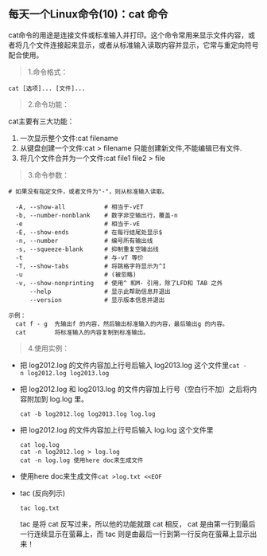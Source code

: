 ## 每天一个Linux命令(10)：cat 命令

cat命令的用途是连接文件或标准输入并打印。这个命令常用来显示文件内容，或者将几个文件连接起来显示，或者从标准输入读取内容并显示，它常与重定向符号配合使用。 

> 1.命令格式：

```shell
cat [选项]... [文件]...
```

> 2.命令功能：

cat主要有三大功能：

1. 一次显示整个文件:cat filename
2. 从键盘创建一个文件:cat > filename 只能创建新文件,不能编辑已有文件.
3. 将几个文件合并为一个文件:cat file1 file2 > file

> 3.命令参数：

```shell
# 如果没有指定文件，或者文件为"-"，则从标准输入读取。

  -A, --show-all           # 相当于-vET
  -b, --number-nonblank    # 数字非空输出行，覆盖-n
  -e                       # 相当于-vE
  -E, --show-ends          # 在每行结尾处显示$
  -n, --number             # 编号所有输出线
  -s, --squeeze-blank      # 抑制重复空输出线
  -t                       # 与-vT 等价
  -T, --show-tabs          # 将跳格字符显示为^I
  -u                       # (被忽略)
  -v, --show-nonprinting   # 使用^ 和M- 引用，除了LFD和 TAB 之外
      --help			   # 显示此帮助信息并退出
      --version			   # 显示版本信息并退出

示例：
  cat f - g  先输出f 的内容，然后输出标准输入的内容，最后输出g 的内容。
  cat        将标准输入的内容复制到标准输出。
```

> 4.使用实例：

- 把 log2012.log 的文件内容加上行号后输入 log2013.log 这个文件里`cat -n log2012.log log2013.log `

- 把 log2012.log 和 log2013.log 的文件内容加上行号（空白行不加）之后将内容附加到 log.log 里。

  ```shell
  cat -b log2012.log log2013.log log.log
  ```

- 把 log2012.log 的文件内容加上行号后输入 log.log 这个文件里 

  ```shell
  cat log.log
  cat -n log2012.log > log.log
  cat -n log.log 使用here doc来生成文件
  ```


- 使用here doc来生成文件`cat >log.txt <<EOF`

- tac (反向列示)

  ```shell
  tac log.txt
  ```

  tac 是将 cat 反写过来，所以他的功能就跟 cat 相反， cat 是由第一行到最后一行连续显示在萤幕上，而 tac 则是由最后一行到第一行反向在萤幕上显示出来！